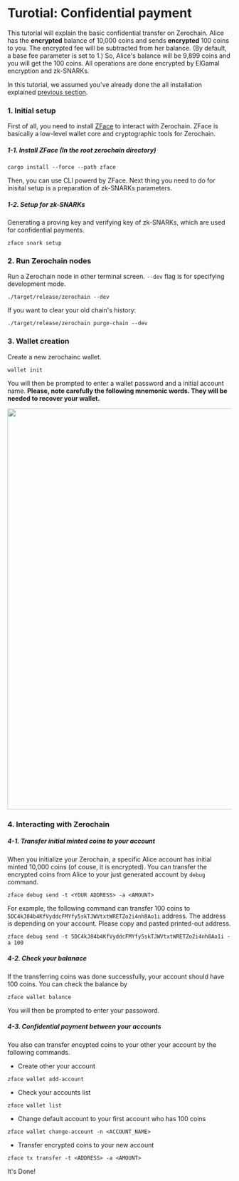 # Turotial: Confidential payment

This tutorial will explain the basic confidential transfer on Zerochain. Alice has the **encrypted** balance of 10,000 coins and sends **encrypted** 100 coins to you. The encrypted fee will be subtracted from her balance. (By default, a base fee parameter is set to 1.) So, Alice's balance will be 9,899 coins and you will get the 100 coins. All operations are done encrypted by ElGamal encryption and zk-SNARKs.

In this tutorial, we assumed you've already done the all installation explained [previous section](ch01-01-installation.md).

### 1. Initial setup
First of all, you need to install [ZFace](ch02-00-zface.md) to interact with Zerochain. ZFace is basically a low-level wallet core and cryptographic tools for Zerochain.

##### 1-1. Install ZFace (In the root zerochain directory)
```
cargo install --force --path zface
```

Then, you can use CLI powerd by ZFace. Next thing you need to do for inisital setup is a preparation of zk-SNARKs parameters.

##### 1-2. Setup for zk-SNARKs

Generating a proving key and verifying key of zk-SNARKs, which are used for confidential payments.

```
zface snark setup
```

### 2. Run Zerochain nodes
Run a Zerochain node in other terminal screen. `--dev` flag is for specifying development mode.

```
./target/release/zerochain --dev
```

If you want to clear your old chain's history:
```
./target/release/zerochain purge-chain --dev
```

### 3. Wallet creation
Create a new zerochainc wallet.

```
wallet init
```

You will then be prompted to enter a wallet password and a initial account name.
**Please, note carefully the following mnemonic words. They will be needed to recover your wallet.**

<div align="center">
<img src="https://user-images.githubusercontent.com/20852667/60558171-34957f00-9d83-11e9-9094-e446cb9b2ce7.png" width="900px">
</div>

### 4. Interacting with Zerochain

##### 4-1. Transfer initial minted coins to your account
When you initialize your Zerochain, a specific Alice account has initial minted 10,000 coins (of couse, it is encrypted). You can transfer the encrypted coins from Alice to your just generated account by `debug` command.

```
zface debug send -t <YOUR ADDRESS> -a <AMOUNT>
```

For example, the following command can transfer 100 coins to `5DC4kJ84b4KfVyddcFMYfy5skTJWVtxtWRETZo2i4nh8Ao1i` address. The address is depending on your account. Please copy and pasted printed-out address.

```
zface debug send -t 5DC4kJ84b4KfVyddcFMYfy5skTJWVtxtWRETZo2i4nh8Ao1i -a 100
```


##### 4-2. Check your balanace
If the transferring coins was done successfully, your account should have 100 coins. You can check the balance by

```
zface wallet balance
```

You will then be prompted to enter your passoword.

##### 4-3. Confidential payment between your accounts
You also can transfer encypted coins to your other your account by the following commands.

- Create other your account
```
zface wallet add-account
```

- Check your accounts list
```
zface wallet list
```

- Change default account to your first account who has 100 coins
```
zface wallet change-account -n <ACCOUNT_NAME>
```

- Transfer encrypted coins to your new account
```
zface tx transfer -t <ADDRESS> -a <AMOUNT>
```
It's Done!
